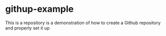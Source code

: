 # githup-example
This is a repository is a demonstration of how to create a Github repository and properly set it up
